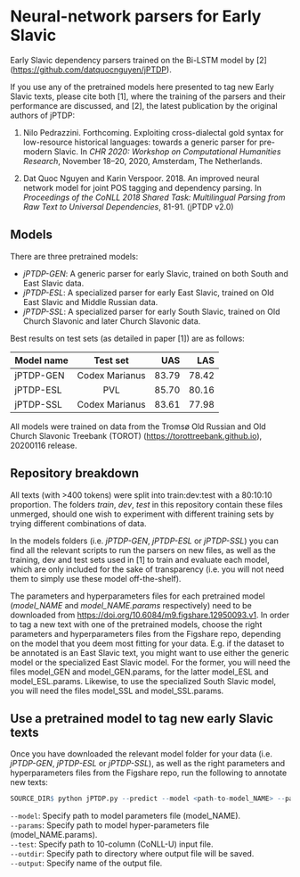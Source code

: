 # Neural-network parsers for Early Slavic

Early Slavic dependency parsers trained on the Bi-LSTM model by [2] (https://github.com/datquocnguyen/jPTDP).

If you use any of the pretrained models here presented to tag new Early Slavic texts, please cite both [1], where the training of the parsers and their performance are discussed, and [2], the latest publication by the original authors of jPTDP:

   1) Nilo Pedrazzini. Forthcoming. Exploiting cross-dialectal gold syntax for low-resource historical languages: towards a generic parser for pre-modern Slavic. In *CHR 2020: Workshop on Computational Humanities Research*, November 18–20, 2020, Amsterdam, The Netherlands.
   
   2) Dat Quoc Nguyen and Karin Verspoor. 2018. An improved neural network model for joint POS tagging and dependency parsing. In *Proceedings of the CoNLL 2018 Shared Task: Multilingual Parsing from Raw Text to Universal Dependencies*, 81-91. (jPTDP v2.0)
   
## Models

There are three pretrained models:
- *jPTDP-GEN*: A generic parser for early Slavic, trained on both South and East Slavic data.
- *jPTDP-ESL*: A specialized parser for early East Slavic, trained on Old East Slavic and Middle Russian data.
- *jPTDP-SSL*: A specialized parser for early South Slavic, trained on Old Church Slavonic and later Church Slavonic data.

Best results on test sets (as detailed in paper [1]) are as follows:

| Model name    | Test set        | UAS   | LAS   |
| ------------- |:-------------:  | -----:| -----:|
| jPTDP-GEN     | Codex Marianus  | 83.79 | 78.42 |
| jPTDP-ESL     | PVL             | 85.70 | 80.16 |
| jPTDP-SSL     | Codex Marianus  | 83.61 | 77.98 |

All models were trained on data from the Tromsø Old Russian and Old Church Slavonic Treebank (TOROT) (https://torottreebank.github.io), 20200116 release. 

## Repository breakdown
All texts (with >400 tokens) were split into train:dev:test with a 80:10:10 proportion. The folders *train*, *dev*, *test* in this repository contain these files unmerged, should one wish to experiment with different training sets by trying different combinations of data.

In the models folders (i.e. *jPTDP-GEN*, *jPTDP-ESL* or *jPTDP-SSL*) you can find all the relevant scripts to run the parsers on new files, as well as the training, dev and test sets used in [1] to train and evaluate each model, which are only included for the sake of transparency (i.e. you will not need them to simply use these model off-the-shelf). 

The parameters and hyperparameters files for each pretrained model (*model_NAME* and *model_NAME.params* respectively) need to be downloaded from https://doi.org/10.6084/m9.figshare.12950093.v1. In order to tag a new text with one of the pretrained models, choose the right parameters and hyperparameters files from the Figshare repo, depending on the model that you deem most fitting for your data. E.g. if the dataset to be annotated is an East Slavic text, you might want to use either the generic model or the specialized East Slavic model. For the former, you will need the files model_GEN and model_GEN.params, for the latter model_ESL and model_ESL.params. Likewise, to use the specialized South Slavic model, you will need the files model_SSL and model_SSL.params.

## Use a pretrained model to tag new early Slavic texts
Once you have downloaded the relevant model folder for your data (i.e. *jPTDP-GEN*, *jPTDP-ESL* or *jPTDP-SSL*), as well as the right parameters and hyperparameters files from the Figshare repo, run the following to annotate new texts:

 ```r 
SOURCE_DIR$ python jPTDP.py --predict --model <path-to-model_NAME> --params <path-to-model_LABEL.params> --test <path-to-input-conllu-file> --outdir <path-to-output-directory> --output <output-name.conllu>
```

`--model`: Specify path to model parameters file (model_NAME).<br/>
`--params`: Specify path to model hyper-parameters file (model_NAME.params).<br/>
`--test`: Specify path to 10-column (CoNLL-U) input file.<br/>
`--outdir`: Specify path to directory where output file will be saved.<br/>
`--output`: Specify name of the output file.<br/>
